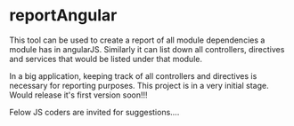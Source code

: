 reportAngular
=============
This tool can be used to create a report of all module dependencies a module has in angularJS. Similarly it can list down all controllers, directives and services that would be listed under that module. 

In a big application, keeping track of all controllers and directives is necessary for reporting purposes.
This project is in a very initial stage. Would release it's first version soon!!! 

Felow JS coders are invited for suggestions....
